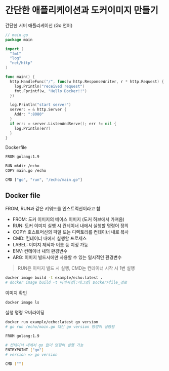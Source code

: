 # 간단한 애플리케이션과 도커이미지 만들기

간단한 서버 애플리케이션 (Go 언어)

```go
// main.go
package main

import (
  "fmt"
  "log"
  "net/http"
)

func main() {
  http.HandleFunc("/", func(w http.ResponseWriter, r * http.Request) {
    log.Println("received request")
    fmt.Fprintf(w, "Hello Docker!!")
  })

  log.Println("start server")
  server: = & http.Server {
    Addr: ":8080"
  }
  if err: = server.ListenAndServe(); err != nil {
    log.Println(err)
  }
}
```

Dockerfile

```bash
FROM golang:1.9

RUN mkdir /echo
COPY main.go /echo

CMD ["go", "run", "/echo/main.go"]
```

## Docker file

FROM, RUN과 같은 키워드를 인스트럭션이라고 함

- FROM: 도커 이미지의 베이스 이미지 (도커 허브에서 가져옴)
- RUN: 도커 이미지 실행 시 컨테이너 내에서 실행할 명령어 정의
- COPY: 호스트머신의 파일 또는 디렉토리를 컨테이너 내로 복사
- CMD: 컨테이너 내에서 실행할 프로세스
- LABEL: 이미지 제작자 이름 등 지정 가능
- ENV: 컨테이너 내의 환경변수
- ARG: 이미지 빌드시에만 사용할 수 있는 일시적인 환경변수

> RUN은 이미지 빌드 시 실행, CMD는 컨테이너 시작 시 1번 실행

```bash
docker image build -t example/echo:latest .
# docker image build -t 이미지명[:태그명] DockerFfile_경로
```

이미지 확인

```bash
docker image ls
```

실행 명령 오버라이딩

```bash
docker run example/echo:latest go version
# go run /echo/main.go 대신 go version 명령이 실행됨
```

```bash
FROM golang:1.9

# 컨테이너 내에서 go 없이 명령어 실행 가능
ENTRYPOINT ["go"]
# version => go version

CMD [""]
```
